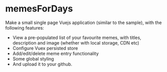 # memesForDays

Make a small single page Vuejs application (similar to the sample), with the following features: 

- View a pre-populated list of your favourite memes, with titles, description and image (whether with local storage, CDN etc) 
- Configure Vuex persisted store
- Add/edit/delete meme entry functionality
- Some global styling 
- And upload it to your github.
